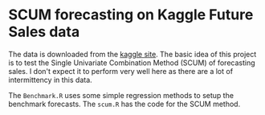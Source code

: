 # SCUM forecasting on Kaggle Future Sales data
The data is downloaded from the [kaggle site](https://www.kaggle.com/c/competitive-data-science-predict-future-sales). The basic idea of this project is to test the Single Univariate Combination Method (SCUM) of forecasting sales. I don't expect it to perform very well here as there are a lot of intermittency in this data.

The `Benchmark.R` uses some simple regression methods to setup the benchmark forecasts. The `scum.R` has the code for the SCUM method.
